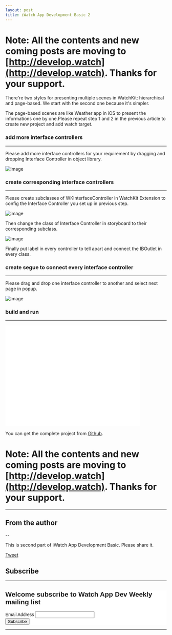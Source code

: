 ```yaml
---
layout: post
title: iWatch App Development Basic 2
---
```

# Note: All the contents and new coming posts are moving to [http://develop.watch](http://develop.watch). Thanks for your support.

There're two styles for presenting multiple scenes in WatchKit: hierarchical and page-based. We start with the second one because it's simpler.

The page-based scenes are like Weather app in iOS to present the informations one by one.Please repeat step 1 and 2 in the previous article to create new project and add watch target.

### add more interface controllers

---

 Please add more interface controllers for your requirement by dragging and dropping Interface Controller in object library.
 
 ![image](http://nilstack.github.io/public/image/add-more-interface-controllers.png)

### create corresponding interface controllers

---

Please create subclasses of WKInterfaceController in WatchKit Extension to config the Interface Controller you set up in previous step.

 ![image](http://nilstack.github.io/public/image/add_interface_controllers.png)
 
 Then change the class of Interface Controller in storyboard to their corresponding subclass.
 
 ![image](http://nilstack.github.io/public/image/config_interface_controller.png)

Finally put label in every controller to tell apart and connect the IBOutlet in every class.

### create segue to connect every interface controller 

---

Please drag and drop one interface controller to another and select next page in popup.

![image](http://nilstack.github.io/public/image/connect_next_page.png)

### build and run

---

<iframe width="420" height="315" src="//www.youtube.com/embed/tH85tUTLCSE" frameborder="0" allowfullscreen></iframe>
 
You can get the complete project from [Github](https://github.com/NilStack/pagewatch).

# Note: All the contents and new coming posts are moving to [http://develop.watch](http://develop.watch). Thanks for your support.

---

## From the author

--

This is second part of iWatch App Development Basic. Please share it.

<a href="https://twitter.com/share" class="twitter-share-button" data-via="NilStack" data-size="large" data-hashtags="WatchKit">Tweet</a>

<script>!function(d,s,id){var js,fjs=d.getElementsByTagName(s)[0],p=/^http:/.test(d.location)?'http':'https';if(!d.getElementById(id)){js=d.createElement(s);js.id=id;js.src=p+'://platform.twitter.com/widgets.js';fjs.parentNode.insertBefore(js,fjs);}}(document, 'script', 'twitter-wjs');</script>

## Subscribe

---

<!-- Begin MailChimp Signup Form -->
<link href="//cdn-images.mailchimp.com/embedcode/classic-081711.css" rel="stylesheet" type="text/css">
<style type="text/css">
	#mc_embed_signup{background:#fff; clear:left; font:14px Helvetica,Arial,sans-serif; }
	/* Add your own MailChimp form style overrides in your site stylesheet or in this style block.
	   We recommend moving this block and the preceding CSS link to the HEAD of your HTML file. */
</style>
<div id="mc_embed_signup">
<form action="//github.us9.list-manage.com/subscribe/post?u=ff5dae3ddc1f4cead9b9d7277&amp;id=868c3a1b23" method="post" id="mc-embedded-subscribe-form" name="mc-embedded-subscribe-form" class="validate" target="_blank" novalidate>
    <div id="mc_embed_signup_scroll">
	<h2>Welcome subscribe to Watch App Dev Weekly mailing list</h2>
<div class="mc-field-group">
	<label for="mce-EMAIL">Email Address </label>
	<input type="email" value="" name="EMAIL" class="required email" id="mce-EMAIL">
</div>
	<div id="mce-responses" class="clear">
		<div class="response" id="mce-error-response" style="display:none"></div>
		<div class="response" id="mce-success-response" style="display:none"></div>
	</div>    
    <div style="position: absolute; left: -5000px;"><input type="text" name="b_ff5dae3ddc1f4cead9b9d7277_868c3a1b23" tabindex="-1" value=""></div>
    <div class="clear"><input type="submit" value="Subscribe" name="subscribe" id="mc-embedded-subscribe" class="button"></div>
    </div>
</form>
</div>
<script type='text/javascript' src='//s3.amazonaws.com/downloads.mailchimp.com/js/mc-validate.js'></script><script type='text/javascript'>(function($) {window.fnames = new Array(); window.ftypes = new Array();fnames[0]='EMAIL';ftypes[0]='email';fnames[1]='FNAME';ftypes[1]='text';fnames[2]='LNAME';ftypes[2]='text';}(jQuery));var $mcj = jQuery.noConflict(true);</script>

---






 

